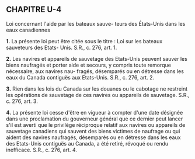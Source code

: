 
## CHAPITRE U-4
Loi concernant l'aide par les bateaux sauve-
teurs des États-Unis dans les eaux
canadiennes

**1.** La présente loi peut être citée sous le
titre : Loi sur les bateaux sauveteurs des Etats-
Unis. S.R., c. 276, art. 1.

**2.** Les navires et appareils de sauvetage
des Etats-Unis peuvent sauver les biens
naufragés et porter aide et secours, y compris
toute remorque nécessaire, aux navires nau-
fragés, désemparés ou en détresse dans les
eaux du Canada contiguës aux Etats-Unis.
S.R., c. 276, art. 2.

**3.** Rien dans les lois du Canada sur les
douanes ou le cabotage ne restreint les
opérations de sauvetage de ces navires ou
appareils de sauvetage. S.R., c. 276, art. 3.

**4.** La présente loi cesse d'être en vigueur à
compter d'une date désignée dans une
proclamation du gouverneur général que ce
dernier peut lancer s'il est averti que le
privilège réciproque relatif aux navires ou
appareils de sauvetage canadiens qui sauvent
des biens victimes de naufrage ou qui aident
des navires naufragés, désemparés ou en
détresse dans les eaux des Etats-Unis contiguës
au Canada, a été retiré, révoqué ou rendu
inefficace. S.R., c. 276, art. 4.
